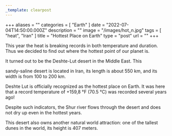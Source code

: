 ```yaml
---
_template: clearpost
---
```



+++
aliases = ""
categories = [ "Earth" ]
date = "2022-07-04T14:50:00.000Z"
description = ""
image = "/images/hot_n.jpg"
tags = [ "heat", "Iran" ]
title = "Hottest Place on Earth"
type = "post"
url = ""
+++


This year the heat is breaking records in both temperature and duration. Thus we decided to find out where the hottest point of our planet is.

It turned out to be the Deshte-Lut desert in the Middle East. This

sandy-saline desert is located in Iran, its length is about 550 km, and its width is from 100 to 200 km.

Deshte Lut is officially recognized as the hottest place on Earth. It was here that a record temperature of +159,8 °F (70.5 °C) was recorded several years ago!

Despite such indicators, the Shur river flows through the desert and does not dry up even in the hottest years.

This desert also owns another natural world attraction: one of the tallest dunes in the world, its height is 407 meters.
